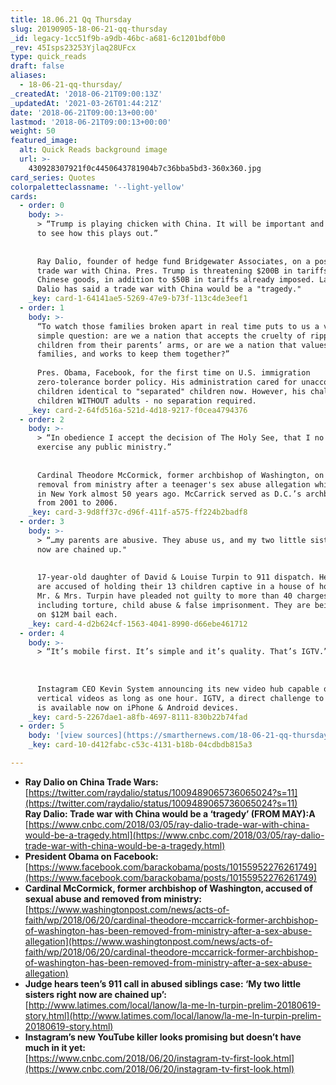 ```yaml
---
title: 18.06.21 Qq Thursday
slug: 20190905-18-06-21-qq-thursday
_id: legacy-1cc51f9b-a9db-46bc-a681-6c1201bdf0b0
_rev: 45Isps23253Yjlaq28UFcx
type: quick_reads
draft: false
aliases:
  - 18-06-21-qq-thursday/
_createdAt: '2018-06-21T09:00:13Z'
_updatedAt: '2021-03-26T01:44:21Z'
date: '2018-06-21T09:00:13+00:00'
lastmod: '2018-06-21T09:00:13+00:00'
weight: 50
featured_image:
  alt: Quick Reads background image
  url: >-
    430928307921f0c4450643781904b7c36bba5bd3-360x360.jpg
card_series: Quotes
colorpaletteclassname: '--light-yellow'
cards:
  - order: 0
    body: >-
      > “Trump is playing chicken with China. It will be important and telling
      to see how this plays out.”  
        
        
      Ray Dalio, founder of hedge fund Bridgewater Associates, on a possible
      trade war with China. Pres. Trump is threatening $200B in tariffs on
      Chinese goods, in addition to $50B in tariffs already imposed. Last month,
      Dalio has said a trade war with China would be a "tragedy."
    _key: card-1-64141ae5-5269-47e9-b73f-113c4de3eef1
  - order: 1
    body: >-
      “To watch those families broken apart in real time puts to us a very
      simple question: are we a nation that accepts the cruelty of ripping
      children from their parents’ arms, or are we a nation that values
      families, and works to keep them together?”  
        
      Pres. Obama, Facebook, for the first time on U.S. immigration
      zero-tolerance border policy. His administration cared for unaccompanied
      children identical to "separated" children now. However, his challenge was
      children WITHOUT adults - no separation required.
    _key: card-2-64fd516a-521d-4d18-9217-f0cea4794376
  - order: 2
    body: >-
      > “In obedience I accept the decision of The Holy See, that I no longer
      exercise any public ministry.”  
        
        
      Cardinal Theodore McCormick, former archbishop of Washington, on his
      removal from ministry after a teenager's sex abuse allegation while he was
      in New York almost 50 years ago. McCarrick served as D.C.’s archbishop
      from 2001 to 2006.
    _key: card-3-9d8ff37c-d96f-411f-a575-ff224b2badf8
  - order: 3
    body: >-
      > “…my parents are abusive. They abuse us, and my two little sisters right
      now are chained up."  
        
        
      17-year-old daughter of David & Louise Turpin to 911 dispatch. Her parents
      are accused of holding their 13 children captive in a house of horrors.
      Mr. & Mrs. Turpin have pleaded not guilty to more than 40 charges
      including torture, child abuse & false imprisonment. They are being held
      on $12M bail each.
    _key: card-4-d2b624cf-1563-4041-8990-d66ebe461712
  - order: 4
    body: >-
      > “It’s mobile first. It’s simple and it’s quality. That’s IGTV.”  
        
        
        
      Instagram CEO Kevin System announcing its new video hub capable of hosting
      vertical videos as long as one hour. IGTV, a direct challenge to YouTube,
      is available now on iPhone & Android devices.
    _key: card-5-2267dae1-a8fb-4697-8111-830b22b74fad
  - order: 5
    body: '[view sources](https://smarthernews.com/18-06-21-qq-thursday/)'
    _key: card-10-d412fabc-c53c-4131-b18b-04cdbdb815a3

---
```

* **Ray Dalio on China Trade Wars:**  
[https://twitter.com/raydalio/status/1009489065736065024?s=11](https://twitter.com/raydalio/status/1009489065736065024?s=11)  
**Ray Dalio: Trade war with China would be a ‘tragedy’ (FROM MAY):A**  
[https://www.cnbc.com/2018/03/05/ray-dalio-trade-war-with-china-would-be-a-tragedy.html](https://www.cnbc.com/2018/03/05/ray-dalio-trade-war-with-china-would-be-a-tragedy.html)
* **President Obama on Facebook:**  
[https://www.facebook.com/barackobama/posts/10155952276261749](https://www.facebook.com/barackobama/posts/10155952276261749)
* **Cardinal McCormick, former archbishop of Washington, accused of sexual abuse and removed from ministry:**  
[https://www.washingtonpost.com/news/acts-of-faith/wp/2018/06/20/cardinal-theodore-mccarrick-former-archbishop-of-washington-has-been-removed-from-ministry-after-a-sex-abuse-allegation](https://www.washingtonpost.com/news/acts-of-faith/wp/2018/06/20/cardinal-theodore-mccarrick-former-archbishop-of-washington-has-been-removed-from-ministry-after-a-sex-abuse-allegation)
* **Judge hears teen’s 911 call in abused siblings case: ‘My two little sisters right now are chained up’:**  
[http://www.latimes.com/local/lanow/la-me-ln-turpin-prelim-20180619-story.html](http://www.latimes.com/local/lanow/la-me-ln-turpin-prelim-20180619-story.html)
* **Instagram’s new YouTube killer looks promising but doesn’t have much in it yet:**  
[https://www.cnbc.com/2018/06/20/instagram-tv-first-look.html](https://www.cnbc.com/2018/06/20/instagram-tv-first-look.html)